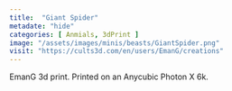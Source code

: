 ```yaml
---
title:  "Giant Spider"
metadate: "hide"
categories: [ Anmials, 3dPrint ]
image: "/assets/images/minis/beasts/GiantSpider.png"
visit: "https://cults3d.com/en/users/EmanG/creations"
---
```

EmanG 3d print. Printed on an Anycubic Photon X 6k.